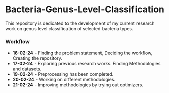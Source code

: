# Bacteria-Genus-Level-Classification
This repository is dedicated to the development of my current research work on genus level classification of selected bacteria types. 
### Workflow
- **16-02-24** - Finding the problem statement, Deciding the workflow, Creating the repository.
- **17-02-24** - Exploring previous research works. Finding Methodologies and datasets.
- **19-02-24** - Preprocessing has been completed.
- **20-02-24** - Working on different methodologies.
- **21-02-24** - Improving methodologies by trying out optimizers.
